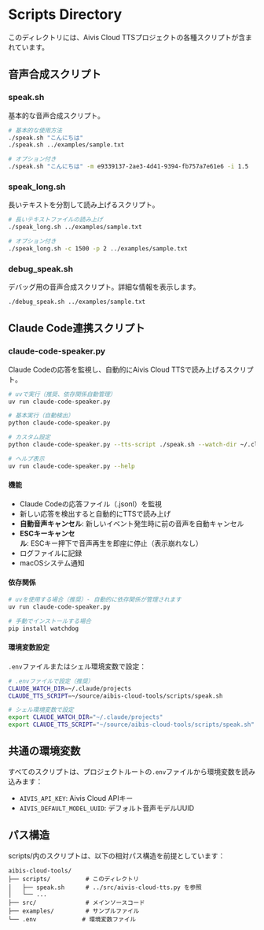 # Scripts Directory

このディレクトリには、Aivis Cloud TTSプロジェクトの各種スクリプトが含まれています。

## 音声合成スクリプト

### speak.sh
基本的な音声合成スクリプト。

```bash
# 基本的な使用方法
./speak.sh "こんにちは"
./speak.sh ../examples/sample.txt

# オプション付き
./speak.sh "こんにちは" -m e9339137-2ae3-4d41-9394-fb757a7e61e6 -i 1.5
```

### speak_long.sh
長いテキストを分割して読み上げるスクリプト。

```bash
# 長いテキストファイルの読み上げ
./speak_long.sh ../examples/sample.txt

# オプション付き
./speak_long.sh -c 1500 -p 2 ../examples/sample.txt
```

### debug_speak.sh
デバッグ用の音声合成スクリプト。詳細な情報を表示します。

```bash
./debug_speak.sh ../examples/sample.txt
```

## Claude Code連携スクリプト

### claude-code-speaker.py
Claude Codeの応答を監視し、自動的にAivis Cloud TTSで読み上げるスクリプト。

```bash
# uvで実行（推奨、依存関係自動管理）
uv run claude-code-speaker.py

# 基本実行（自動検出）
python claude-code-speaker.py

# カスタム設定
python claude-code-speaker.py --tts-script ./speak.sh --watch-dir ~/.claude/projects

# ヘルプ表示
uv run claude-code-speaker.py --help
```

#### 機能
- Claude Codeの応答ファイル（.jsonl）を監視
- 新しい応答を検出すると自動的にTTSで読み上げ
- **自動音声キャンセル**: 新しいイベント発生時に前の音声を自動キャンセル
- **ESCキーキャンセル**: ESCキー押下で音声再生を即座に停止（表示崩れなし）
- ログファイルに記録
- macOSシステム通知

#### 依存関係
```bash
# uvを使用する場合（推奨）- 自動的に依存関係が管理されます
uv run claude-code-speaker.py

# 手動でインストールする場合
pip install watchdog
```

#### 環境変数設定
`.env`ファイルまたはシェル環境変数で設定：

```bash
# .envファイルで設定（推奨）
CLAUDE_WATCH_DIR=~/.claude/projects
CLAUDE_TTS_SCRIPT=~/source/aibis-cloud-tools/scripts/speak.sh

# シェル環境変数で設定
export CLAUDE_WATCH_DIR="~/.claude/projects"
export CLAUDE_TTS_SCRIPT="~/source/aibis-cloud-tools/scripts/speak.sh"
```

## 共通の環境変数

すべてのスクリプトは、プロジェクトルートの`.env`ファイルから環境変数を読み込みます：

- `AIVIS_API_KEY`: Aivis Cloud APIキー
- `AIVIS_DEFAULT_MODEL_UUID`: デフォルト音声モデルUUID

## パス構造

scripts/内のスクリプトは、以下の相対パス構造を前提としています：

```
aibis-cloud-tools/
├── scripts/          # このディレクトリ
│   ├── speak.sh      # ../src/aivis-cloud-tts.py を参照
│   └── ...
├── src/              # メインソースコード
├── examples/         # サンプルファイル
└── .env             # 環境変数ファイル
```
